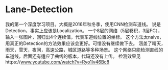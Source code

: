 # Lane-Detection
我的第一个深度学习项目。大概是2016年秋冬季，使用CNN检测车道线。
说是Detection，事实上应该是Localization。
一个8层的网络（5层卷积，3层FC），输入一张图片，回归出4个连续值，代表车道线位置的坐标。
这个方法太naive，用真正的Detection的方法效果应该会更好。可惜没有继续做下去。
涵盖了晴天，雨天，雪天，夜间，高速公路，城区道路等多种场景。
这个网络只能检测直线的车道线，后面还有适应了曲线的版本，代码还没有上传。
检测效果见https://www.youtube.com/watch?v=Ryo1Iv46Bc8
